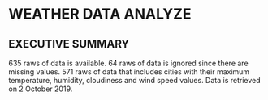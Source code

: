 # WEATHER DATA ANALYZE
## EXECUTIVE SUMMARY
635 raws of data is available. 64 raws of data is ignored since there are missing values. 571 raws of data that includes cities with their maximum temperature, humidity, cloudiness and wind speed values. Data is retrieved on 2 October 2019.

